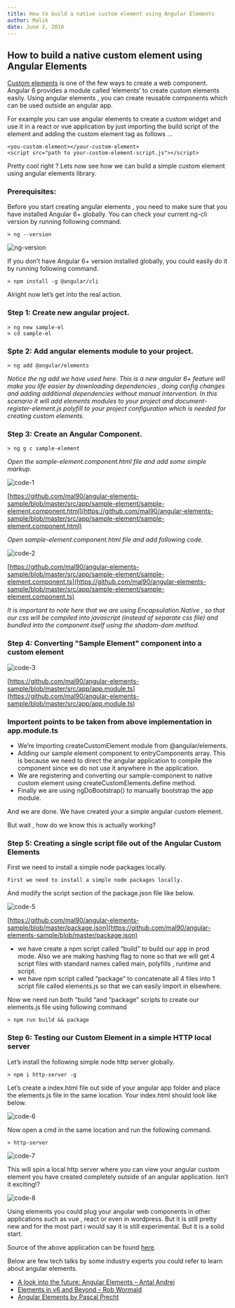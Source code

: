 ```yaml
---
title: How to build a native custom element using Angular Elements
author: Malik
date: June 2, 2018
---
```



## How to build a native custom element using Angular Elements

[Custom elements](https://developer.mozilla.org/en-US/docs/Web/Web_Components/Using_custom_elements) is one of the few ways to create a web component. Angular 6 provides a module called ‘elements’ to create custom elements easily. Using angular elements , you can create reusable components which can be used outside an angular app.

For example you can use angular elements to create a custom widget and use it in a react or vue application by just importing the build script of the element and adding the custom element tag as follows …

```
<you-custom-element></your-custom-element>
<script src="path to your-custom-element-script.js"></script>
```

Pretty cool right ? Lets now see how we can build a simple custom element using angular elements library.

### Prerequisites:
Before you start creating angular elements , you need to make sure that you have installed Angular 6+ globally. You can check your current ng-cli version by running following command.

`> ng --version`

![ng-version](https://lazydevguy.files.wordpress.com/2018/06/ng-version.png)

If you don’t have Angular 6+ version installed globally, you could easily do it by running following command.

`> npm install -g @angular/cli`

Alright now let’s get into the real action.

### Step 1: Create new angular project.

```
> ng new sample-el
> cd sample-el
```

### Spte 2: Add angular elements module to your project.

```
> ng add @angular/elements
```

*Notice the ng add we have used here. This is a new angular 6+ feature will make you life easier by downloading dependencies , doing config changes and adding additional dependencies without manual intervention. In this scenario it will add elements modules to your project and document-register-element.js polyfill to your project configuration which is needed for creating custom elements.*

### Step 3: Create an Angular Component.

```
> ng g c sample-element
```

*Open the sample-element.component.html file and add some simple markup.*

![code-1](https://lazydevguy.files.wordpress.com/2018/06/html.png)

[https://github.com/mal90/angular-elements-sample/blob/master/src/app/sample-element/sample-element.component.html](https://github.com/mal90/angular-elements-sample/blob/master/src/app/sample-element/sample-element.component.html)

*Open sample-element.component.html file and add following code.*

![code-2](https://lazydevguy.files.wordpress.com/2018/06/ts1.png)

[https://github.com/mal90/angular-elements-sample/blob/master/src/app/sample-element/sample-element.component.ts](https://github.com/mal90/angular-elements-sample/blob/master/src/app/sample-element/sample-element.component.ts)

*It is important to note here that we are using Encapsulation.Native , so that our css will be compiled into javascript (instead of separate css file) and bundled into the component itself using the shadom-dom method.*

### Step 4: Converting "Sample Element" component into a custom element

![code-3](https://lazydevguy.files.wordpress.com/2018/06/module-ts.png)

[https://github.com/mal90/angular-elements-sample/blob/master/src/app/app.module.ts](https://github.com/mal90/angular-elements-sample/blob/master/src/app/app.module.ts)

### Importent points to be taken from above implementation in app.module.ts

- We’re Importing createCustomElement module from @angular/elements.
- Adding our sample element component to entryComponents array. This is because we need to direct the angular application to compile the component since we do not use it anywhere in the application.
- We are registering and converting our sample-component to native custom element using createCustomElements.define method.
- Finally we are using ngDoBootstrap() to manually bootstrap the app module.


And we are done. We have created your a simple angular custom element.

But wait , how do we know this is actually working?

### Step 5: Creating a single script file out of the Angular Custom Elements

First we need to install a simple node packages locally.

```
First we need to install a simple node packages locally.

```

And modify the script section of the package.json file like below.

![code-5](https://lazydevguy.files.wordpress.com/2018/06/package.png)

[https://github.com/mal90/angular-elements-sample/blob/master/package.json](https://github.com/mal90/angular-elements-sample/blob/master/package.json)

- we have create a npm script called “build” to build our app in prod mode. Also we are making hashing flag to none so that we will get 4 script files with standard names called main, polyfills , runtime and script.
- we have npm script called “package” to concatenate all 4 files into 1 script file called elements.js so that we can easily import in elsewhere.

Now we need run both “build “and “package” scripts to create our elements.js file using following command

```
> npm run build && package
```

### Step 6: Testing our Custom Element in a simple HTTP local server

Let’s install the following simple node http server globally.

```
> npm i http-server -g
```

Let’s create a index.html file out side of your angular app folder and place the elements.js file in the same location. Your index.html should look like below.

![code-6](https://lazydevguy.files.wordpress.com/2018/06/index.png)

Now open a cmd in the same location and run the following command.

```
> http-server
```

![code-7](https://lazydevguy.files.wordpress.com/2018/06/http-server.png)

This will spin a local http server where you can view your angular custom element you have created completely outside of an angular application. Isn’t it exciting!?

![code-8](https://lazydevguy.files.wordpress.com/2018/06/indexhtml1.png)

Using elements you could plug your angular web components in other applications such as vue , react or even in wordpress. But it is still pretty new and for the most part i would say it is still experimental. But it is a solid start.

Source of the above application can be found [here](https://github.com/mal90/angular-elements-sample).

Below are few tech talks by some industry experts you could refer to learn about angular elements.

- [A look into the future: Angular Elements – Antal Andrei](https://www.youtube.com/watch?v=-pS8M_RBf84)
- [Elements in v6 and Beyond – Rob Wormald](https://www.youtube.com/watch?v=Z1gLFPLVJjY)
- [Angular Elements by Pascal Precht](https://lazydevguy.wordpress.com/2018/01/18/angular-module-import-issue-error-cant-resolve-angular-core-src/)
